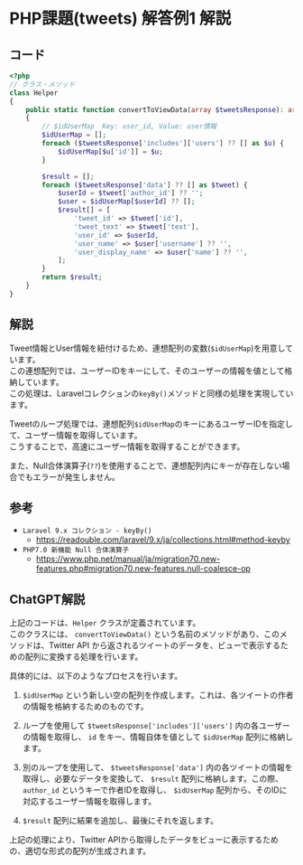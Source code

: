 # PHP課題(tweets) 解答例1 解説

## コード

```php
<?php
// クラス・メソッド
class Helper
{
    public static function convertToViewData(array $tweetsResponse): array
    {
        // $idUserMap  Key: user_id, Value: user情報
        $idUserMap = [];
        foreach ($tweetsResponse['includes']['users'] ?? [] as $u) {
            $idUserMap[$u['id']] = $u;
        }

        $result = [];
        foreach ($tweetsResponse['data'] ?? [] as $tweet) {
            $userId = $tweet['author_id'] ?? '';
            $user = $idUserMap[$userId] ?? [];
            $result[] = [
                'tweet_id' => $tweet['id'],
                'tweet_text' => $tweet['text'],
                'user_id' => $userId,
                'user_name' => $user['username'] ?? '',
                'user_display_name' => $user['name'] ?? '',
            ];
        }
        return $result;
    }
}
```

## 解説

Tweet情報とUser情報を紐付けるため、連想配列の変数(`$idUserMap`)を用意しています。  
この連想配列では、ユーザーIDをキーにして、そのユーザーの情報を値として格納しています。  
この処理は、Laravelコレクションの`keyBy()`メソッドと同様の処理を実現しています。  

Tweetのループ処理では、連想配列`$idUserMap`のキーにあるユーザーIDを指定して、ユーザー情報を取得しています。  
こうすることで、高速にユーザー情報を取得することができます。  

また、Null合体演算子(`??`)を使用することで、連想配列内にキーが存在しない場合でもエラーが発生しません。

## 参考

- `Laravel 9.x コレクション - keyBy()`
  - <https://readouble.com/laravel/9.x/ja/collections.html#method-keyby>
- `PHP7.0 新機能 Null 合体演算子`
  - <https://www.php.net/manual/ja/migration70.new-features.php#migration70.new-features.null-coalesce-op>

## ChatGPT解説

上記のコードは、`Helper` クラスが定義されています。  
このクラスには、 `convertToViewData()` という名前のメソッドがあり、このメソッドは、Twitter API から返されるツイートのデータを、ビューで表示するための配列に変換する処理を行います。  

具体的には、以下のようなプロセスを行います。  

1. `$idUserMap` という新しい空の配列を作成します。これは、各ツイートの作者の情報を格納するためのものです。

2. ループを使用して `$tweetsResponse['includes']['users']` 内の各ユーザーの情報を取得し、 `id` をキー、情報自体を値として `$idUserMap` 配列に格納します。

3. 別のループを使用して、 `$tweetsResponse['data']` 内の各ツイートの情報を取得し、必要なデータを変換して、 `$result` 配列に格納します。この際、 `author_id` というキーで作者IDを取得し、 `$idUserMap` 配列から、そのIDに対応するユーザー情報を取得します。

4. `$result` 配列に結果を追加し、最後にそれを返します。

上記の処理により、Twitter APIから取得したデータをビューに表示するための、適切な形式の配列が生成されます。

